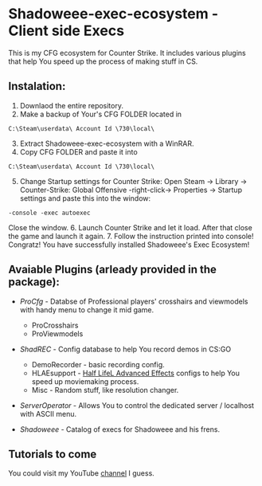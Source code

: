 # Shadoweee-exec-ecosystem - Client side Execs
 This is my CFG ecosystem for Counter Strike. It includes various plugins that help You speed up the process of making stuff in CS.
## Instalation:
1. Downlaod the entire repository.
2. Make a backup of Your's CFG FOLDER located in 
```
C:\Steam\userdata\ Account Id \730\local\ 
```
3. Extract Shadoweee-exec-ecosystem with a WinRAR.
4. Copy CFG FOLDER and paste it into 
```
C:\Steam\userdata\ Account Id \730\local\ 
```
5. Change Startup settings for Counter Strike:
 Open Steam -> Library -> Counter-Strike: Global Offensive -right-click-> Properties -> Startup settings 
 and paste this into the window:
```
-console -exec autoexec
```
 Close the window.
6. Launch Counter Strike and let it load. After that close the game and launch it again.
7. Follow the instruction printed into console! 
Congratz! You have successfully installed Shadoweee's Exec Ecosystem!

## Avaiable Plugins (arleady provided in the package):
* *ProCfg* - Databse of Professional players' crosshairs and viewmodels with handy menu to change it mid game.
   - ProCrosshairs
   - ProViewmodels

* *ShadREC* - Config database to help You record demos in CS:GO
  - DemoRecorder - basic recording config.
  - HLAEsupport - [Half LifeL Advanced Effects](https://github.com/advancedfx/advancedfx/) configs to help You speed up moviemaking process.
  - Misc - Random stuff, like resolution changer.
  
* *ServerOperator* - Allows You to control the dedicated server / localhost with ASCII menu.

* *Shadoweee* - Catalog of execs for Shadoweee and his frens.

## Tutorials to come
You could visit my YouTube [channel](http://youtube.com/c/Shadoweee/) I guess.
